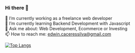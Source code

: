 ### Hi there 👋

🔭 I’m currently working as a freelance web developer <br>
🌱 I’m currently learning Backend Development with Javascript <br>
💬 Ask me about: Web Development, Ecommerce or Investing <br>
📫 How to reach me: edwin.caceressilva@gmail.com <br>


[![Top Langs](https://github-readme-stats.vercel.app/api/top-langs/?username=edwincaceres24&layout=compact&theme=dark&show_icons=true)](https://github.com/anuraghazra/github-readme-stats)


<!--
**edwincaceres24/edwincaceres24** is a ✨ _special_ ✨ repository because its `README.md` (this file) appears on your GitHub profile.

Here are some ideas to get you started:

- 🔭 I’m currently working on ...
- 🌱 I’m currently learning ...
- 👯 I’m looking to collaborate on ...
- 🤔 I’m looking for help with ...
- 💬 Ask me about ...
- 📫 How to reach me: ...
- 😄 Pronouns: ...
- ⚡ Fun fact: ...
-->
